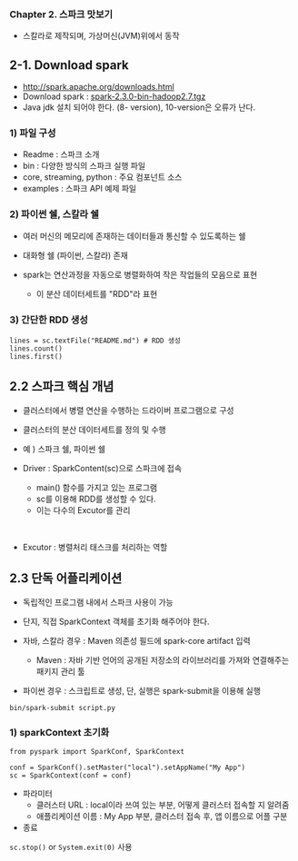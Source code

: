 ### Chapter 2. 스파크 맛보기

- 스칼라로 제작되며, 가상머신(JVM)위에서 동작



## 2-1. Download spark

- http://spark.apache.org/downloads.html
- Download spark : [spark-2.3.0-bin-hadoop2.7.tgz](https://www.apache.org/dyn/closer.lua/spark/spark-2.3.0/spark-2.3.0-bin-hadoop2.7.tgz)
- Java jdk 설치 되어야 한다. (8- version), 10-version은 오류가 난다.




### 1) 파일 구성

- Readme : 스파크 소개
- bin : 다양한 방식의 스파크 실행 파일
- core, streaming, python : 주요 컴포넌트 소스
- examples : 스파크 API 예제 파일





### 2) 파이썬 쉘, 스칼라 쉘

- 여러 머신의 메모리에 존재하는 데이터들과 통신할 수 있도록하는 쉘
- 대화형 쉘 (파이썬, 스칼라) 존재



- spark는 연산과정을 자동으로 병렬화하여 작은 작업들의 모음으로 표현
  - 이 분산 데이터세트를 "RDD"라 표현




### 3) 간단한 RDD 생성

```
lines = sc.textFile("README.md") # RDD 생성
lines.count()
lines.first()
```





## 2.2 스파크 핵심 개념

- 클러스터에서 병렬 연산을 수행하는 드라이버 프로그램으로 구성
- 클러스터의 분산 데이터세트를 정의 및 수행
- 예 ) 스파크 쉘, 파이썬 쉘



- Driver : SparkContent(sc)으로 스파크에 접속 

  - main() 함수를 가지고 있는 프로그램
  - sc를 이용해 RDD를 생성할 수 있다.
  - 이는 다수의 Excutor를 관리

  ​

- Excutor : 병렬처리 태스크를 처리하는 역할 







## 2.3 단독 어플리케이션

- 독립적인 프로그램 내에서 스파크 사용이 가능
- 단지, 직접 SparkContext 객체를 초기화 해주어야 한다.



- 자바, 스칼라 경우 :  Maven 의존성 필드에 spark-core artifact  입력
  - Maven : 자바 기반 언어의 공개된 저장소의 라이브러리를 가져와 연결해주는 패키지 관리 툴
- 파이썬 경우 : 스크립트로 생성, 단, 실행은 spark-submit을 이용해 실행

`bin/spark-submit script.py`



### 1) sparkContext 초기화 

```
from pyspark import SparkConf, SparkContext

conf = SparkConf().setMaster("local").setAppName("My App")
sc = SparkContext(conf = conf)
```

- 파라미터
  - 클러스터 URL : local이라 쓰여 있는 부분, 어떻게 클러스터 접속할 지 알려줌
  - 애플리케이션 이름 : My App 부분, 클러스터 접속 후, 앱 이름으로 어플 구분
- 종료

`sc.stop()` or `System.exit(0)` 사용



